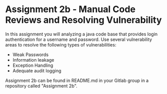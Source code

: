 # Assignment 2b - Manual Code Reviews and Resolving Vulnerability

In this assignment you will analyzing a java code base that provides login authentication for a username and password. Use several vulnerability areas to resolve the following types of vulnerabilities:

- Weak Passwords
- Information leakage
- Exception Handling
- Adequate audit logging

Assignment 2b can be found in README.md in your Gitlab group in a repository called "Assignment 2b". 


